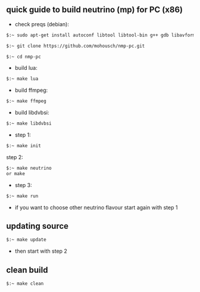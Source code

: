 ## quick guide to build neutrino (mp) for PC (x86) ##

* check preqs (debian):

```bash
$:~ sudo apt-get install autoconf libtool libtool-bin g++ gdb libavformat-dev libswscale-dev libswresample-dev libao-dev libopenthreads-dev libglew-dev freeglut3-dev libcurl4-gnutls-dev libfreetype6-dev libid3tag0-dev libmad0-dev libogg-dev libpng-dev libgif-dev libjpeg-dev libvorbis-dev libsigc++-2.0-dev libflac-dev libblkid-dev libgstreamer1.0-dev libgstreamer-plugins-base1.0-dev libgstreamer-plugins-bad1.0-dev libfribidi-dev libass-dev python-dev lua5.2 lua5.2-dev lua-json lua-expat lua-posix lua-socket lua-soap lua-curl clutter-1.0
```

```bash
$:~ git clone https://github.com/mohousch/nmp-pc.git
```
```bash
$:~ cd nmp-pc
```

* build lua:
```bash
$:~ make lua
```

* build ffmpeg:
```bash
$:~ make ffmpeg
```

* build libdvbsi:
```bash
$:~ make libdvbsi
```

* step 1:
```bash
$:~ make init
```

step 2:
```bash
$:~ make neutrino
or make
```

* step 3:
```bash
$:~ make run
```

* if you want to choose other neutrino flavour start again with step 1

## updating source ##
```bash
$:~ make update
```

* then start with step 2

## clean build ##
```bash
$:~ make clean
```








